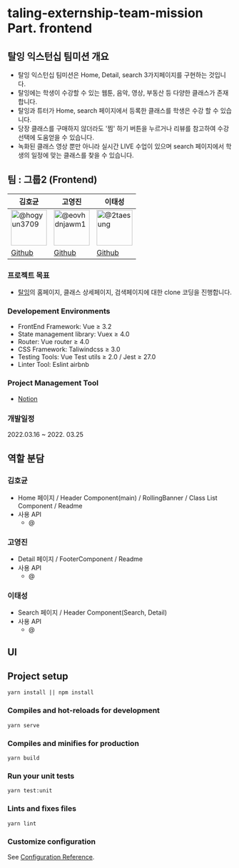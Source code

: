 # taling-externship-team-mission Part. frontend


## 탈잉 익스턴십 팀미션 개요
- 탈잉 익스턴십 팀미션은 Home, Detail, search 3가지페이지를 구현하는 것입니다. <br />
- 탈잉에는 학생이 수강할 수 있는 웹툰, 음악, 영상, 부동산 등 다양한 클래스가 존재합니다. <br />
- 탈잉과 튜터가 Home, search 페이지에서 등록한 클래스를 학생은 수강 할 수 있습니다. <br />
- 당장 클래스를 구매하지 않더라도 '찜' 하기 버튼을 누르거나 리뷰를 참고하여 수강 선택에 도움얻을 수 있습니다. <br />
- 녹화된 클래스 영상 뿐만 아니라 실시간 LIVE 수업이 있으며 search 페이지에서 학생의 일정에 맞는 클래스를 찾을 수 있습니다.

## 팀 : 그룹2 (Frontend)
 
| **김호균**                                                                                                                                                            | **고영진**                                                                                                                                                            | **이태성**                                                                                                                                                          |                                                                                                                                                         
| --------------------------------------------------------------------------------------------------------------------------------------------------------------------- | --------------------------------------------------------------------------------------------------------------------------------------------------------------------- | ------------------------------------------------------------------------------------------------------------------------------------------------------------------- |
| <img src="https://avatars.githubusercontent.com/u/16056892?v=4" alt="@hogyun3709" size="80" height="80" width="80" data-view-component="true" class="avatar circle"> | <img src="https://avatars.githubusercontent.com/u/70947883?v=4" alt="@eovhdnjawm1" size="80" height="80" width="80" data-view-component="true" class="avatar circle"> | <img src="https://avatars.githubusercontent.com/u/66891085?v=4" alt="@2taesung" size="80" height="80" width="80" data-view-component="true" class="avatar circle"> |
| [Github](https://github.com/hogyun3709)                                                                                                                              | [Github](https://github.com/eovhdnjawm1)                                                                                                                              | [Github](https://github.com/2taesung)                                                                                                                              |

### 프로젝트 목표

- [탈잉](https://taling.me/)의 홈페이지, 클래스 상세페이지, 검색페이지에 대한 clone 코딩을 진행합니다.

### Developement Environments

- FrontEnd Framework: Vue ≥ 3.2
- State management library: Vuex ≥ 4.0
- Router: Vue router ≥ 4.0
- CSS Framework: Taliwindcss ≥ 3.0
- Testing Tools: Vue Test utils ≥ 2.0 / Jest ≥ 27.0
- Linter Tool: Eslint airbnb

### Project Management Tool

- [Notion](https://www.notion.so/taesungportfolio/2-3e914bec62d54e88ba0efbf5003addde)

### 개발일정

2022.03.16 ~ 2022. 03.25

## 역할 분담

### 김호균

- Home 페이지 / Header Component(main) / RollingBanner / Class List Component / Readme
- 사용 API
  - @

### 고영진
 - Detail 페이지 / FooterComponent / Readme
 - 사용 API
   - @

### 이태성
 - Search 페이지 / Header Component(Search, Detail)
 - 사용 API
   - @

## UI


## Project setup
```
yarn install || npm install
```

### Compiles and hot-reloads for development
```
yarn serve
```

### Compiles and minifies for production
```
yarn build
```

### Run your unit tests
```
yarn test:unit
```

### Lints and fixes files
```
yarn lint
```

### Customize configuration
See [Configuration Reference](https://cli.vuejs.org/config/).
